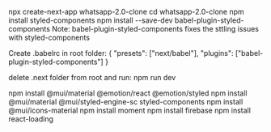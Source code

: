 npx create-next-app whatsapp-2.0-clone
cd whatsapp-2.0-clone
npm install styled-components
npm install --save-dev babel-plugin-styled-components
Note: babel-plugin-styled-components fixes the sttling issues with styled-components

Create .babelrc in root folder:
{
"presets": ["next/babel"],
"plugins": ["babel-plugin-styled-components"]
}

delete .next folder from root and run:
npm run dev

npm install @mui/material @emotion/react @emotion/styled
npm install @mui/material @mui/styled-engine-sc styled-components
npm install @mui/icons-material
npm install moment
npm install firebase
npm install react-loading
